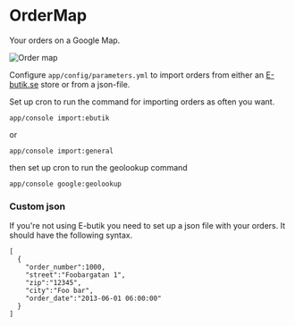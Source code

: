OrderMap
========

Your orders on a Google Map.

![Order map](https://raw.github.com/jongotlin/OrderMap/master/map.png)

Configure `app/config/parameters.yml` to import orders from either an [E-butik.se][1] store or from a json-file. 

Set up cron to run the command for importing orders as often you want.

    app/console import:ebutik

or

    app/console import:general

then set up cron to run the geolookup command

    app/console google:geolookup

### Custom json
If you're not using E-butik you need to set up a json file with your orders. It should have the following syntax.

    [
      {
        "order_number":1000,
        "street":"Foobargatan 1",
        "zip":"12345",
        "city":"Foo bar",
        "order_date":"2013-06-01 06:00:00"
      }
    ]
[1]:  http://www.e-butik.se
